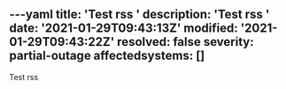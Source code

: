 ---yaml
title: 'Test rss '
description: 'Test rss '
date: '2021-01-29T09:43:13Z'
modified: '2021-01-29T09:43:22Z'
resolved: false
severity: partial-outage
affectedsystems: []
---
Test rss 

